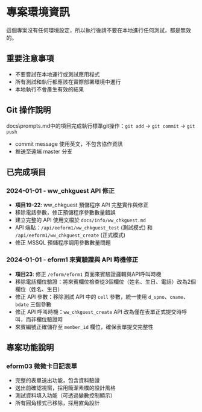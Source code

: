 # 專案環境資訊

這個專案沒有任何環境設定，所以執行後請不要在本地進行任何測試，都是無效的。

## 重要注意事項
- 不要嘗試在本地運行或測試應用程式
- 所有測試和執行都應該在實際部署環境中進行
- 本地執行不會產生有效的結果

## Git 操作說明

docs\prompts.md中的項目完成執行標準git操作：`git add` → `git commit` → `git push`
- commit message 使用英文，不包含協作資訊
- 推送至遠端 master 分支

## 已完成項目

### 2024-01-01 - ww_chkguest API 修正
- **項目19-22**: ww_chkguest 預儲程序 API 完整實作與修正
- 移除電話參數，修正預儲程序參數數量錯誤
- 建立完整的 API 使用文檔於 `docs/info/ww_chkguest.md`
- API 端點：`/api/eeform1/ww_chkguest_test` (測試模式) 和 `/api/eeform1/ww_chkguest_create` (正式模式)
- 修正 MSSQL 預儲程序調用參數數量問題

### 2024-01-01 - eform1 來賓驗證與 API 時機修正
- **項目23**: 修正 `/eform/eform1` 頁面來賓驗證邏輯與API呼叫時機
- 移除電話欄位驗證：將來賓欄位檢查從3個欄位（姓名、生日、電話）改為2個欄位（姓名、生日）
- 修正 API 參數：移除測試 API 中的 `cell` 參數，統一使用 `d_spno`、`cname`、`bdate` 三個參數
- 修正 API 呼叫時機：`ww_chkguest_create` API 改為僅在表單正式提交時呼叫，而非欄位驗證時
- 來賓編號正確儲存至 `member_id` 欄位，確保表單提交完整性

## 專案功能說明

### eform03 微微卡日記表單
- 完整的表單送出功能，包含資料驗證
- 送出前確認視窗，採用簡潔素樸的設計風格
- 測試資料填入功能（可透過變數控制顯示）
- 所有圓角樣式已移除，採用直角設計